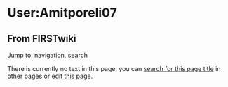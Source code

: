 # User:Amitporeli07

## From FIRSTwiki

Jump to: navigation, search

There is currently no text in this page, you can [search for this page title](Special:Search/Amitporeli07 "Special:Search/Amitporeli07") in other pages or [edit this page](http://www.firstwiki.net/index.php?title=User:Amitporeli07&action=edit "http://www.firstwiki.net/index.php?title=User:Amitporeli07&action=edit").
